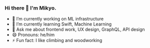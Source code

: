 ### Hi there 👋 I'm Mikyo.

- 🔭 I’m currently working on ML infrastructure
- 🌱 I’m currently learning Swift, Machine Learning
- 💬 Ask me about frontend work, UX design, GraphQL, API design
- 😄 Pronouns: he/him
- ⚡ Fun fact: I like climbing and woodworking
